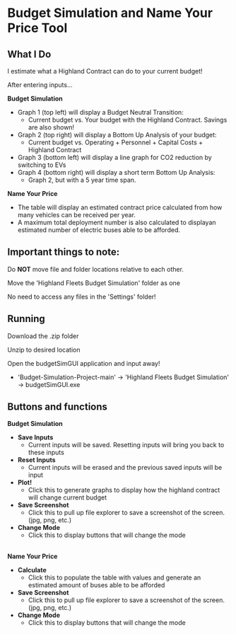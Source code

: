 # Budget Simulation and Name Your Price Tool

## What I Do
I estimate what a Highland Contract can do to your current budget!

After entering inputs...

**Budget Simulation**
-  Graph 1 (top left) will display a Budget Neutral Transition:
    -   Current budget vs. Your budget with the Highland Contract. Savings are also shown!
-  Graph 2 (top right) will display a Bottom Up Analysis of your budget:
    -   Current budget vs. Operating + Personnel + Capital Costs + Highland Contract
-  Graph 3 (bottom left) will display a line graph for CO2 reduction by switching to EVs
-  Graph 4 (bottom right) will display a short term Bottom Up Analysis:
    -   Graph 2, but with a 5 year time span.
    
**Name Your Price**
-  The table will display an estimated contract price calculated from how many vehicles can be received per year.
-  A maximum total deployment number is also calculated to displayan estimated number of electric buses able to be afforded.

## Important things to note:
Do **NOT** move file and folder locations relative to each other.

Move the 'Highland Fleets Budget Simulation' folder as one

No need to access any files in the 'Settings' folder!

## Running
Download the .zip folder

Unzip to desired location

Open the budgetSimGUI application and input away!

-  'Budget-Simulation-Project-main' -> 'Highland Fleets Budget Simulation' -> budgetSimGUI.exe
## Buttons and functions
   **Budget Simulation** <br/>
-    **Save Inputs** <br/>
      - Current inputs will be saved. Resetting inputs will bring you back to these inputs <br/>
-    **Reset Inputs** <br/>
      - Current inputs will be erased and the previous saved inputs will be input <br/>
-    **Plot!** <br/>
      - Click this to generate graphs to display how the highland contract will change current budget <br/>
-    **Save Screenshot** <br/>
      - Click this to pull up file explorer to save a screenshot of the screen. (jpg, png, etc.) <br/>
-    **Change Mode** <br/>
      - Click this to display buttons that will change the mode  <br/><br/>
      
  **Name Your Price** <br/>
-    **Calculate** <br/>
      - Click this to populate the table with values and generate an estimated amount of buses able to be afforded <br/>
-    **Save Screenshot** <br/>
      - Click this to pull up file explorer to save a screenshot of the screen. (jpg, png, etc.) <br/>
-    **Change Mode** <br/>
      - Click this to display buttons that will change the mode <br/>



